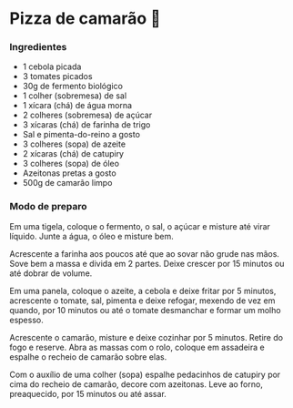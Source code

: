 # Pizza de camarão :pizza:

### Ingredientes

- 1 cebola picada
- 3 tomates picados
- 30g de fermento biológico
- 1 colher (sobremesa) de sal
- 1 xícara (chá) de água morna
- 2 colheres (sobremesa) de açúcar
- 3 xícaras (chá) de farinha de trigo
- Sal e pimenta-do-reino a gosto
- 3 colheres (sopa) de azeite
- 2 xícaras (chá) de catupiry
- 3 colheres (sopa) de óleo
- Azeitonas pretas a gosto
- 500g de camarão limpo

### Modo de preparo

Em uma tigela, coloque o fermento, o sal, o açúcar e misture até virar líquido. Junte a água, o óleo e misture bem. 

Acrescente a farinha aos poucos até que ao sovar não grude nas mãos. Sove bem a massa e divida em 2 partes. Deixe crescer por 15 minutos ou até dobrar de volume. 

Em uma panela, coloque o azeite, a cebola e deixe fritar por 5 minutos, acrescente o tomate, sal, pimenta e deixe refogar, mexendo de vez em quando, por 10 minutos ou até o tomate desmanchar e formar um molho espesso.

Acrescente o camarão, misture e deixe cozinhar por 5 minutos. Retire do fogo e reserve. Abra as massas com o rolo, coloque em assadeira e espalhe o recheio de camarão sobre elas. 

Com o auxílio de uma colher (sopa) espalhe pedacinhos de catupiry por cima do recheio de camarão, decore com azeitonas. Leve ao forno, preaquecido, por 15 minutos ou até assar.
